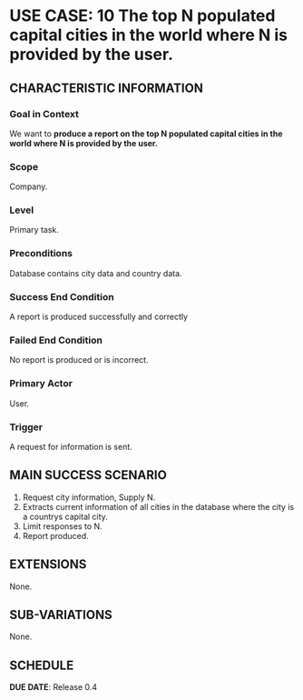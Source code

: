 # USE CASE: 10 The top N populated capital cities in the world where N is provided by the user.

## CHARACTERISTIC INFORMATION

### Goal in Context

We want to **produce a report on the top N populated capital cities in the world where N is provided by the user.**

### Scope

Company.

### Level

Primary task.

### Preconditions

Database contains city data and country data.

### Success End Condition

A report is produced successfully and correctly

### Failed End Condition

No report is produced or is incorrect.

### Primary Actor

User.

### Trigger

A request for information is sent.

## MAIN SUCCESS SCENARIO

1. Request city information, Supply N.
2. Extracts current information of all cities in the database where the city is a countrys capital city.
3. Limit responses to N.
4. Report produced.

## EXTENSIONS

None.

## SUB-VARIATIONS

None.

## SCHEDULE

**DUE DATE**: Release 0.4
